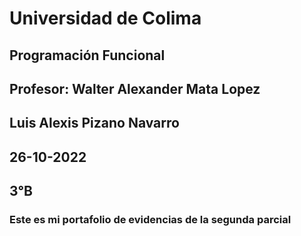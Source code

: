 # Universidad de Colima
## Programación Funcional
## Profesor: Walter Alexander Mata Lopez
## **Luis Alexis Pizano Navarro**
## 26-10-2022
## 3°B
### Este es mi portafolio de evidencias de la segunda parcial
